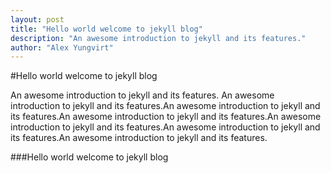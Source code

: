 ```yaml
--- 
layout: post
title: "Hello world welcome to jekyll blog"
description: "An awesome introduction to jekyll and its features."
author: "Alex Yungvirt"
---
```



#Hello world welcome to jekyll blog

An awesome introduction to jekyll and its features. An awesome introduction to jekyll and its features.An awesome introduction to jekyll and its features.An awesome introduction to jekyll and its features.An awesome introduction to jekyll and its features.An awesome introduction to jekyll and its features.An awesome introduction to jekyll and its features.


###Hello world welcome to jekyll blog

